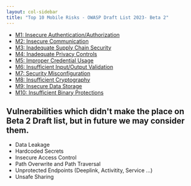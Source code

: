 ```yaml
---
layout: col-sidebar
title: "Top 10 Mobile Risks - OWASP Draft List 2023- Beta 2"
---
```


- [M1: Insecure Authentication/Authorization](m1-insecure-authentication-authorization.md)
- [M2: Insecure Communication](m2-insecure-communication)
- [M3: Inadequate Supply Chain Security](m3-inadequate-supply-chain-security)
- [M4: Inadequate Privacy Controls](m4-inadequate-privacy-controls)
- [M5: Improper Credential Usage](m5-improper-credential-usage)
- [M6: Insufficient Input/Output Validation](m5-insufficient-io-validation)
- [M7: Security Misconfiguration](m6-security-misconfiguration)
- [M8: Insufficient Cryptography](m7-insufficient-cryptography)
- [M9: Insecure Data Storage](m8-insecure-data-storage)
- [M10: Insufficient Binary Protections](m9-insufficient-binary-protections)

## Vulnerabilities which didn't make the place on Beta 2 Draft list, but in future we may consider them.

* Data Leakage
* Hardcoded Secrets
* Insecure Access Control
* Path Overwrite and Path Traversal
* Unprotected Endpoints (Deeplink, Activitity, Service ...)
* Unsafe Sharing
